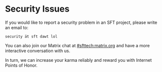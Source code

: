 Security Issues
===============

If you would like to report a security problem in an SFT project, please write an email to:

```
security ät sft dawt lol
```

You can also join our Matrix chat at [#sfttech:matrix.org](https://matrix.to/#/#sfttech:matrix.org) and have a more interactive conversation with us.

In turn, we can increase your karma reliably and reward you with Internet Points of Honor.

